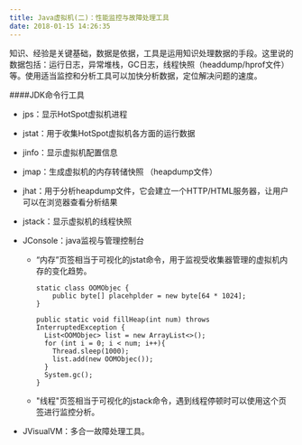 ```yaml
---
title: Java虚拟机(二)：性能监控与故障处理工具
date: 2018-01-15 14:26:35
---
```


知识、经验是关键基础，数据是依据，工具是运用知识处理数据的手段。这里说的数据包括：运行日志，异常堆栈，GC日志，线程快照（headdump/hprof文件）等。使用适当监控和分析工具可以加快分析数据，定位解决问题的速度。

<!--more-->

####JDK命令行工具

- jps：显示HotSpot虚拟机进程

- jstat：用于收集HotSpot虚拟机各方面的运行数据

- jinfo：显示虚拟机配置信息

- jmap：生成虚拟机的内存转储快照 （heapdump文件）

- jhat：用于分析heapdump文件，它会建立一个HTTP/HTML服务器，让用户可以在浏览器查看分析结果

- jstack：显示虚拟机的线程快照

- JConsole：java监视与管理控制台

  - “内存”页签相当于可视化的jstat命令，用于监视受收集器管理的虚拟机内存的变化趋势。

    ```
    static class OOMObjec {
    	public byte[] placehplder = new byte[64 * 1024];
    }

    public static void fillHeap(int num) throws InterruptedException {
      List<OOMObjec> list = new ArrayList<>();
      for (int i = 0; i < num; i++){
        Thread.sleep(1000);
        list.add(new OOMObjec());
      }
      System.gc();
    }
    ```

  - "线程"页签相当于可视化的jstack命令，遇到线程停顿时可以使用这个页签进行监控分析。

- JVisualVM：多合一故障处理工具。